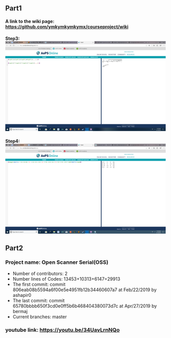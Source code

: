 ## Part1
#### A link to the wiki page: https://github.com/ymkymkymkymx/courseproject/wiki
#### Step3: ![step3](step3.png)
#### Step4: ![step4](step4.png)


## Part2
### Project name: Open Scanner Serial(OSS) 
* Number of contributors: 2
* Number lines of Codes: 13453+10313+6147=29913
* The first commit: commit 806eab08b5594a6f00e5e4951fb12b34460607a7 at Feb/22/2019 by ashapir0
* The last commit: commit 65780bbbb650f3cd0e0ff5b6b468404380073d7c at Apr/27/2019 by bermaj
* Current branches: master


### youtube link: https://youtu.be/34UavLrnNQo
